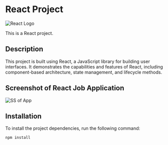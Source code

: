 # React Project

![React Logo](https://seeklogo.com/images/R/react-logo-7B3CE81517-seeklogo.com.png)

This is a React project.

## Description

This project is built using React, a JavaScript library for building user interfaces. It demonstrates the capabilities and features of React, including component-based architecture, state management, and lifecycle methods.

## Screenshot of React Job Application

![SS of App](https://drive.google.com/file/d/1LzoyozAoGpB8c14JAXJDDNdD3eOHP--4/view?usp=sharing)

## Installation

To install the project dependencies, run the following command:

```bash
npm install
